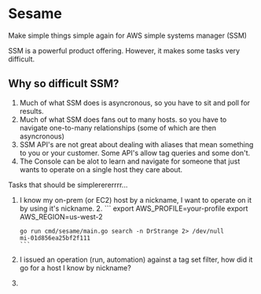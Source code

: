 # Sesame
Make simple things simple again for AWS simple systems manager (SSM)

SSM is a powerful product offering. However, it makes some tasks very difficult. 
## Why so difficult SSM?
1. Much of what SSM does is asyncronous, so you have to sit and poll for results.
2. Much of what SSM does fans out to many hosts. so you have to navigate one-to-many relationships (some of which are then asyncronous)
3. SSM API's are not great about dealing with aliases that mean something to you or your customer. Some API's allow tag queries and some don't.  
4. The Console can be alot to learn and navigate for someone that just wants to operate on a single host they care about. 

Tasks that should be simplerererrrr...
1. I know my on-prem (or EC2) host by a nickname, I want to operate on it by using it's nickname.
    2. ```
       export AWS_PROFILE=your-profile
       export AWS_REGION=us-west-2
       
       go run cmd/sesame/main.go search -n DrStrange 2> /dev/null
       mi-01d856ea25bf2f111
       ``` 
3. I issued an operation (run, automation) against a tag set filter, how did it go for a host I know by nickname? 
4. 
